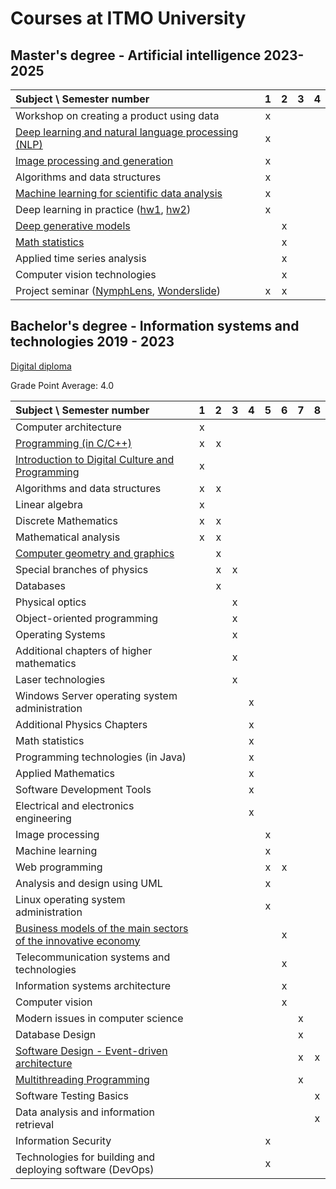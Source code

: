 # Courses at ITMO University

## Master's degree - Artificial intelligence 2023-2025
| Subject \ Semester number                                                                                                                | 1 | 2 | 3 | 4 |
|:-----------------------------------------------------------------------------------------------------------------------------------------|:-:|:-:|:-:|:-:|
| Workshop on creating a product using data                                                                                                | x |   |   |   |
| [Deep learning and natural language processing (NLP)](https://github.com/sad-bkt/nlp_course)                                             | x |   |   |   |
| [Image processing and generation](https://github.com/sad-bkt/computer_vision_course)                                                     | x |   |   |   |
| Algorithms and data structures                                                                                                           | x |   |   |   |
| [Machine learning for scientific data analysis](https://github.com/sad-bkt/sentiment_classification)                                     | x |   |   |   |
| Deep learning in practice ([hw1](https://github.com/Wiaci/RoadSignsDetector/), [hw2](https://github.com/Tanchik24/vacancies_search))     | x |   |   |   |
| [Deep generative models](https://github.com/sad-bkt/deep_generative_models_course)                                                       |   | x |   |   |
| [Math statistics](https://stepik.org/cert/2484335)                                                                                       |   | x |   |   |
| Аpplied time series analysis                                                                                                             |   | x |   |   |
| Computer vision technologies                                                                                                             |   | x |   |   |
| Project seminar ([NymphLens](https://github.com/sad-bkt/prompt_engineering), [Wonderslide](https://github.com/sad-bkt/photo_generation)) | x | x |   |   |

## Bachelor's degree - Information systems and technologies 2019 - 2023

[Digital diploma](https://diploma.itmo.ru/docs/1921FE62EB9A1163618BDEB47A6491E3)

Grade Point Average: 4.0

| Subject \ Semester number                                                                                                                                             | 1 | 2 | 3 | 4 | 5 | 6 | 7 | 8 |
|:----------------------------------------------------------------------------------------------------------------------------------------------------------------------|:-:|:-:|:-:|:-:|:-:|:-:|:-:|:-:|
| Computer architecture                                                                                                                                                 | x |   |   |   |   |   |   |   |
| [Programming (in C/C++)](https://github.com/sad-bkt/programming_cpp)                                                                                                  | x | x |   |   |   |   |   |   |
| [Introduction to Digital Culture and Programming](https://github.com/sad-bkt/digital_culture/tree/master)                                                             | x |   |   |   |   |   |   |   |
| Algorithms and data structures                                                                                                                                        | x | x |   |   |   |   |   |   |
| Linear algebra                                                                                                                                                        | x |   |   |   |   |   |   |   |
| Discrete Mathematics                                                                                                                                                  | x | x |   |   |   |   |   |   |
| Mathematical analysis                                                                                                                                                 | x | x |   |   |   |   |   |   |
| [Computer geometry and graphics](https://github.com/sad-bkt/geometry_and_graphics)                                                                                    |   | x |   |   |   |   |   |   |
| Special branches of physics                                                                                                                                           |   | x | x |   |   |   |   |   |
| Databases                                                                                                                                                             |   | x |   |   |   |   |   |   |
| Physical optics                                                                                                                                                       |   |   | x |   |   |   |   |   |
| Object-oriented programming                                                                                                                                           |   |   | x |   |   |   |   |   |
| Operating Systems                                                                                                                                                     |   |   | x |   |   |   |   |   |
| Additional chapters of higher mathematics                                                                                                                             |   |   | x |   |   |   |   |   |
| Laser technologies                                                                                                                                                    |   |   | x |   |   |   |   |   |
| Windows Server operating system administration                                                                                                                        |   |   |   | x |   |   |   |   |
| Additional Physics Chapters                                                                                                                                           |   |   |   | x |   |   |   |   |
| Math statistics                                                                                                                                                       |   |   |   | x |   |   |   |   |
| Programming technologies (in Java)                                                                                                                                    |   |   |   | x |   |   |   |   |
| Applied Mathematics                                                                                                                                                   |   |   |   | x |   |   |   |   |
| Software Development Tools                                                                                                                                            |   |   |   | x |   |   |   |   |
| Electrical and electronics engineering                                                                                                                                |   |   |   | x |   |   |   |   |
| Image processing                                                                                                                                                      |   |   |   |   | x |   |   |   |
| Machine learning                                                                                                                                                      |   |   |   |   | x |   |   |   |
| Web programming                                                                                                                                                       |   |   |   |   | x | x |   |   |
| Analysis and design using UML                                                                                                                                         |   |   |   |   | x |   |   |   |
| Linux operating system administration                                                                                                                                 |   |   |   |   | x |   |   |   |
| [Business models of the main sectors of the innovative economy](https://docs.google.com/presentation/d/1-CpkTGP8QCH-Vw0flAZq1_rMKiVI5yOQMiS81G9pmmQ/edit?usp=sharing) |   |   |   |   |   | x |   |   |
| Telecommunication systems and technologies                                                                                                                            |   |   |   |   |   | x |   |   |
| Information systems architecture                                                                                                                                      |   |   |   |   |   | x |   |   |
| Computer vision                                                                                                                                                       |   |   |   |   |   | x |   |   |
| Modern issues in computer science                                                                                                                                     |   |   |   |   |   |   | x |   |
| Database Design                                                                                                                                                       |   |   |   |   |   |   | x |   |
| [Software Design - Event-driven architecture](https://github.com/sad-bkt/tiny-event-sourcing-demo)                                                                    |   |   |   |   |   |   | x | x |
| [Multithreading Programming](https://github.com/sad-bkt/concurrent_programming)                                                                                       |   |   |   |   |   |   | x |   |
| Software Testing Basics                                                                                                                                               |   |   |   |   |   |   |   | x |
| Data analysis and information retrieval                                                                                                                               |   |   |   |   |   |   |   | x |
| Information Security                                                                                                                                                  |   |   |   |   | x |   |   |   |
| Technologies for building and deploying software (DevOps)                                                                                                             |   |   |   |   | x |   |   |   |


